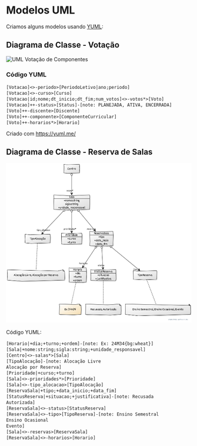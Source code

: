 # Modelos UML

Criamos alguns modelos usando [YUML](http://yuml.me):

## Diagrama de Classe - Votação

![UML Votação de Componentes](https://github.com/labens-ufrn/suggestclasses/blob/master/docs/modelos/votacao.png)

### Código YUML

```
[Votacao]<>-periodo>[PeriodoLetivo|ano;periodo]
[Votacao]<>-curso>[Curso]
[Votacao|id;nome;dt_inicio;dt_fim;num_votos]<>-votos*>[Voto]
[Votacao]++-status>[Status]-[note: PLANEJADA, ATIVA, ENCERRADA]
[Voto]++-discente>[Discente]
[Voto]++-componente>[ComponenteCurricular]
[Voto]++-horarios*>[Horario]
```
Criado com https://yuml.me/

## Diagrama de Classe - Reserva de Salas

![UML Reserva de Salas](reservas.png)

Código YUML:

```
[Horario|+dia;+turno;+ordem]-[note: Ex: 24M34{bg:wheat}]
[Sala|+nome:string;sigla:string;+unidade_responsavel]
[Centro]<>-salas*>[Sala]
[TipoAlocação]-[note: Alocação Livre
Alocação por Reserva]
[Prioridade|+curso;+turno]
[Sala]<>-prioridades*>[Prioridade]
[Sala]<>-tipo_alocacao>[TipoAlocação]
[ReservaSala|+tipo;+data_inicio;+data_fim]
[StatusReserva|+situacao;+justificativa]-[note: Recusada
Autorizada]
[ReservaSala]<>-status>[StatusReserva]
[ReservaSala]<>-tipo>[TipoReserva]-[note: Ensino Semestral
Ensino Ocasional
Evento]
[Sala]<>-reservas>[ReservaSala]
[ReservaSala]<>-horarios>[Horario]
```
